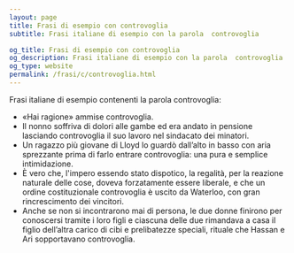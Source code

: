 ```yaml
---
layout: page
title: Frasi di esempio con controvoglia 
subtitle: Frasi italiane di esempio con la parola  controvoglia

og_title: Frasi di esempio con controvoglia 
og_description: Frasi italiane di esempio con la parola  controvoglia
og_type: website
permalink: /frasi/c/controvoglia.html
---
```


Frasi italiane di esempio contenenti la parola controvoglia:


- «Hai ragione» ammise controvoglia.
- Il nonno soffriva di dolori alle gambe ed era andato in pensione lasciando controvoglia il suo lavoro nel sindacato dei minatori.
- Un ragazzo più giovane di Lloyd lo guardò dall’alto in basso con aria sprezzante prima di farlo entrare controvoglia: una pura e semplice intimidazione.
- È vero che, l'impero essendo stato dispotico, la regalità, per la reazione naturale delle cose, doveva forzatamente essere liberale, e che un ordine costituzionale controvoglia è uscito da Waterloo, con gran rincrescimento dei vincitori.
- Anche se non si incontrarono mai di persona, le due donne finirono per conoscersi tramite i loro figli e ciascuna delle due rimandava a casa il figlio dell’altra carico di cibi e prelibatezze speciali, rituale che Hassan e Ari sopportavano controvoglia.
